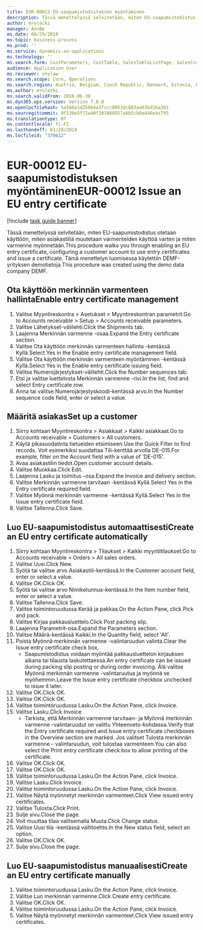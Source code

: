 ```yaml
---
title: EUR-00012 EU-saapumistodistuksen myöntäminen
description: Tässä menettelyssä selvitetään, miten EU-saapumistodistus otetaan käyttöön, miten asiakastiliä muutetaan varmenteiden käyttöä varten ja miten varmenne myönnetään.
author: mrolecki
manager: AnnBe
ms.date: 08/29/2018
ms.topic: business-process
ms.prod: ''
ms.service: dynamics-ax-applications
ms.technology: ''
ms.search.form: CustParameters, CustTable, SalesTableListPage, SalesCreateOrder, SalesTable, SalesEditLines,  CustInvoiceJournal, CustEntryCertificateJour_W, SrsReportViewerForm
audience: Application User
ms.reviewer: shylaw
ms.search.scope: Core, Operations
ms.search.region: Austria, Belgium, Czech Republic, Denmark, Estonia, Finland, France, Germany, Hungary, Ireland, Italy, Latvia, Lithuania, Netherlands, Poland, Spain, Sweden, United Kingdom
ms.author: mrolecki
ms.search.validFrom: 2016-06-30
ms.dyn365.ops.version: Version 7.0.0
ms.openlocfilehash: 5a566b1d25064e3fccc8953dc883aa63bd16a301
ms.sourcegitcommit: 0f530e5f72a40f383868957a6b5cb0e446e4c795
ms.translationtype: HT
ms.contentlocale: fi-FI
ms.lasthandoff: 01/29/2019
ms.locfileid: "370612"
---
```

# <a name="eur-00012-issue-an-eu-entry-certificate"></a><span data-ttu-id="c88df-103">EUR-00012 EU-saapumistodistuksen myöntäminen</span><span class="sxs-lookup"><span data-stu-id="c88df-103">EUR-00012 Issue an EU entry certificate</span></span>

[!include [task guide banner](../../includes/task-guide-banner.md)]

<span data-ttu-id="c88df-104">Tässä menettelyssä selvitetään, miten EU-saapumistodistus otetaan käyttöön, miten asiakastiliä muutetaan varmenteiden käyttöä varten ja miten varmenne myönnetään.</span><span class="sxs-lookup"><span data-stu-id="c88df-104">This procedure walks you through enabling an EU entry certificate, configuring a customer account to use entry certificates and issue a certificate.</span></span> <span data-ttu-id="c88df-105">Tämä menettelyn luomisessa käytettiin DEMF-yrityksen demotietoja.</span><span class="sxs-lookup"><span data-stu-id="c88df-105">This procedure was created using the demo data company DEMF.</span></span>


## <a name="enable-entry-certificate-management"></a><span data-ttu-id="c88df-106">Ota käyttöön merkinnän varmenteen hallinta</span><span class="sxs-lookup"><span data-stu-id="c88df-106">Enable entry certificate management</span></span>
1. <span data-ttu-id="c88df-107">Valitse Myyntireskontra > Asetukset > Myyntireskontran parametrit.</span><span class="sxs-lookup"><span data-stu-id="c88df-107">Go to Accounts receivable > Setup > Accounts receivable parameters.</span></span>
2. <span data-ttu-id="c88df-108">Valitse Lähetykset-välilehti.</span><span class="sxs-lookup"><span data-stu-id="c88df-108">Click the Shipments tab.</span></span>
3. <span data-ttu-id="c88df-109">Laajenna Merkinnän varmenne -osaa.</span><span class="sxs-lookup"><span data-stu-id="c88df-109">Expand the Entry certificate section.</span></span>
4. <span data-ttu-id="c88df-110">Valitse Ota käyttöön merkinnän varmenteen hallinta -kentässä Kyllä.</span><span class="sxs-lookup"><span data-stu-id="c88df-110">Select Yes in the Enable entry certificate management field.</span></span>
5. <span data-ttu-id="c88df-111">Valitse Ota käyttöön merkinnän varmenteen myöntäminen -kentässä Kyllä.</span><span class="sxs-lookup"><span data-stu-id="c88df-111">Select Yes in the Enable entry certificate issuing field.</span></span>
6. <span data-ttu-id="c88df-112">Valitse Numerojärjestykset-välilehti.</span><span class="sxs-lookup"><span data-stu-id="c88df-112">Click the Number sequences tab.</span></span>
7. <span data-ttu-id="c88df-113">Etsi ja valitse luettelosta Merkinnän varmenne -rivi.</span><span class="sxs-lookup"><span data-stu-id="c88df-113">In the list, find and select Entry certificate row.</span></span>
8. <span data-ttu-id="c88df-114">Anna tai valitse Numerojärjestyskoodi-kentässä arvo.</span><span class="sxs-lookup"><span data-stu-id="c88df-114">In the Number sequence code field, enter or select a value.</span></span>

## <a name="set-up-a-customer"></a><span data-ttu-id="c88df-115">Määritä asiakas</span><span class="sxs-lookup"><span data-stu-id="c88df-115">Set up a customer</span></span>
1. <span data-ttu-id="c88df-116">Siirry kohtaan Myyntireskontra > Asiakkaat > Kaikki asiakkaat.</span><span class="sxs-lookup"><span data-stu-id="c88df-116">Go to Accounts receivable > Customers > All customers.</span></span>
2. <span data-ttu-id="c88df-117">Käytä pikasuodatinta tietueiden etsimiseen.</span><span class="sxs-lookup"><span data-stu-id="c88df-117">Use the Quick Filter to find records.</span></span> <span data-ttu-id="c88df-118">Voit esimerkiksi suodattaa Tili-kenttää arvolla DE-015.</span><span class="sxs-lookup"><span data-stu-id="c88df-118">For example, filter on the Account field with a value of 'DE-015'.</span></span>
3. <span data-ttu-id="c88df-119">Avaa asiakastilin tiedot.</span><span class="sxs-lookup"><span data-stu-id="c88df-119">Open customer account details.</span></span>
4. <span data-ttu-id="c88df-120">Valitse Muokkaa.</span><span class="sxs-lookup"><span data-stu-id="c88df-120">Click Edit.</span></span>
5. <span data-ttu-id="c88df-121">Laajenna Lasku ja toimitus -osa.</span><span class="sxs-lookup"><span data-stu-id="c88df-121">Expand the Invoice and delivery section.</span></span>
6. <span data-ttu-id="c88df-122">Valitse Merkinnän varmenne tarvitaan -kentässä Kyllä.</span><span class="sxs-lookup"><span data-stu-id="c88df-122">Select Yes in the Entry certificate required field.</span></span>
7. <span data-ttu-id="c88df-123">Valitse Myönnä merkinnän varmenne -kentässä Kyllä.</span><span class="sxs-lookup"><span data-stu-id="c88df-123">Select Yes in the Issue entry certificate field.</span></span>
8. <span data-ttu-id="c88df-124">Valitse Tallenna.</span><span class="sxs-lookup"><span data-stu-id="c88df-124">Click Save.</span></span>

## <a name="create-an-eu-entry-certificate-automatically"></a><span data-ttu-id="c88df-125">Luo EU-saapumistodistus automaattisesti</span><span class="sxs-lookup"><span data-stu-id="c88df-125">Create an EU entry certificate automatically</span></span>
1. <span data-ttu-id="c88df-126">Siirry kohtaan Myyntireskontra > Tilaukset > Kaikki myyntitilaukset.</span><span class="sxs-lookup"><span data-stu-id="c88df-126">Go to Accounts receivable > Orders > All sales orders.</span></span>
2. <span data-ttu-id="c88df-127">Valitse Uusi.</span><span class="sxs-lookup"><span data-stu-id="c88df-127">Click New.</span></span>
3. <span data-ttu-id="c88df-128">Syötä tai valitse arvo Asiakastili-kentässä.</span><span class="sxs-lookup"><span data-stu-id="c88df-128">In the Customer account field, enter or select a value.</span></span>
4. <span data-ttu-id="c88df-129">Valitse OK.</span><span class="sxs-lookup"><span data-stu-id="c88df-129">Click OK.</span></span>
5. <span data-ttu-id="c88df-130">Syötä tai valitse arvo Nimiketunnus-kentässä.</span><span class="sxs-lookup"><span data-stu-id="c88df-130">In the Item number field, enter or select a value.</span></span>
6. <span data-ttu-id="c88df-131">Valitse Tallenna.</span><span class="sxs-lookup"><span data-stu-id="c88df-131">Click Save.</span></span>
7. <span data-ttu-id="c88df-132">Valitse toimintoruudussa Kerää ja pakkaa.</span><span class="sxs-lookup"><span data-stu-id="c88df-132">On the Action Pane, click Pick and pack.</span></span>
8. <span data-ttu-id="c88df-133">Valitse Kirjaa pakkausluettelo.</span><span class="sxs-lookup"><span data-stu-id="c88df-133">Click Post packing slip.</span></span>
9. <span data-ttu-id="c88df-134">Laajenna Parametrit-osa.</span><span class="sxs-lookup"><span data-stu-id="c88df-134">Expand the Parameters section.</span></span>
10. <span data-ttu-id="c88df-135">Valitse Määrä-kentässä Kaikki.</span><span class="sxs-lookup"><span data-stu-id="c88df-135">In the Quantity field, select 'All'.</span></span>
11. <span data-ttu-id="c88df-136">Poista Myönnä merkinnän varmenne -valintaruudun valinta.</span><span class="sxs-lookup"><span data-stu-id="c88df-136">Clear the Issue entry certificate check box.</span></span>
    * <span data-ttu-id="c88df-137">Saapumistodistus voidaan myöntää pakkausluettelon kirjauksen aikana tai tilausta laskutettaessa.</span><span class="sxs-lookup"><span data-stu-id="c88df-137">An entry certificate can be issued during packing slip posting or during order invoicing.</span></span> <span data-ttu-id="c88df-138">Älä valitse Myönnä merkinnän varmenne -valintaruutua ja myönnä se myöhemmin.</span><span class="sxs-lookup"><span data-stu-id="c88df-138">Leave the Issue entry certificate checkbox unchecked to issue it later.</span></span>  
12. <span data-ttu-id="c88df-139">Valitse OK.</span><span class="sxs-lookup"><span data-stu-id="c88df-139">Click OK.</span></span>
13. <span data-ttu-id="c88df-140">Valitse OK.</span><span class="sxs-lookup"><span data-stu-id="c88df-140">Click OK.</span></span>
14. <span data-ttu-id="c88df-141">Valitse toimintoruudussa Lasku.</span><span class="sxs-lookup"><span data-stu-id="c88df-141">On the Action Pane, click Invoice.</span></span>
15. <span data-ttu-id="c88df-142">Valitse Lasku.</span><span class="sxs-lookup"><span data-stu-id="c88df-142">Click Invoice.</span></span>
    * <span data-ttu-id="c88df-143">Tarkista, että Merkinnän varmenne tarvitaan- ja Myönnä merkinnän varmenne -valintaruudut on valittu Yhteenveto-kohdassa.</span><span class="sxs-lookup"><span data-stu-id="c88df-143">Verify that the Entry certificate required and Issue entry certificate checkboxes in the Overview section are marked.</span></span>  <span data-ttu-id="c88df-144">Jos valitset Tulosta merkinnän varmenne - valintaruudun, voit tulostaa varmenteen.</span><span class="sxs-lookup"><span data-stu-id="c88df-144">You can also select the Print entry certificate check box to allow printing of the certificate.</span></span>  
16. <span data-ttu-id="c88df-145">Valitse OK.</span><span class="sxs-lookup"><span data-stu-id="c88df-145">Click OK.</span></span>
17. <span data-ttu-id="c88df-146">Valitse OK.</span><span class="sxs-lookup"><span data-stu-id="c88df-146">Click OK.</span></span>
18. <span data-ttu-id="c88df-147">Valitse toimintoruudussa Lasku.</span><span class="sxs-lookup"><span data-stu-id="c88df-147">On the Action Pane, click Invoice.</span></span>
19. <span data-ttu-id="c88df-148">Valitse Lasku.</span><span class="sxs-lookup"><span data-stu-id="c88df-148">Click Invoice.</span></span>
20. <span data-ttu-id="c88df-149">Valitse toimintoruudussa Lasku.</span><span class="sxs-lookup"><span data-stu-id="c88df-149">On the Action Pane, click Invoice.</span></span>
21. <span data-ttu-id="c88df-150">Valitse Näytä myönnetyt merkinnän varmenteet.</span><span class="sxs-lookup"><span data-stu-id="c88df-150">Click View issued entry certificates.</span></span>
22. <span data-ttu-id="c88df-151">Valitse Tulosta.</span><span class="sxs-lookup"><span data-stu-id="c88df-151">Click Print.</span></span>
23. <span data-ttu-id="c88df-152">Sulje sivu.</span><span class="sxs-lookup"><span data-stu-id="c88df-152">Close the page.</span></span>
24. <span data-ttu-id="c88df-153">Voit muuttaa tilaa valitsemalla Muuta.</span><span class="sxs-lookup"><span data-stu-id="c88df-153">Click Change status.</span></span>
25. <span data-ttu-id="c88df-154">Valitse Uusi tila -kentässä vaihtoehto.</span><span class="sxs-lookup"><span data-stu-id="c88df-154">In the New status field, select an option.</span></span>
26. <span data-ttu-id="c88df-155">Valitse OK.</span><span class="sxs-lookup"><span data-stu-id="c88df-155">Click OK.</span></span>
27. <span data-ttu-id="c88df-156">Sulje sivu.</span><span class="sxs-lookup"><span data-stu-id="c88df-156">Close the page.</span></span>

## <a name="create-an-eu-entry-certificate-manually"></a><span data-ttu-id="c88df-157">Luo EU-saapumistodistus manuaalisesti</span><span class="sxs-lookup"><span data-stu-id="c88df-157">Create an EU entry certificate manually</span></span>
1. <span data-ttu-id="c88df-158">Valitse toimintoruudussa Lasku.</span><span class="sxs-lookup"><span data-stu-id="c88df-158">On the Action Pane, click Invoice.</span></span>
2. <span data-ttu-id="c88df-159">Valitse Luo merkinnän varmenne.</span><span class="sxs-lookup"><span data-stu-id="c88df-159">Click Create entry certificate.</span></span>
3. <span data-ttu-id="c88df-160">Valitse OK.</span><span class="sxs-lookup"><span data-stu-id="c88df-160">Click OK.</span></span>
4. <span data-ttu-id="c88df-161">Valitse toimintoruudussa Lasku.</span><span class="sxs-lookup"><span data-stu-id="c88df-161">On the Action Pane, click Invoice.</span></span>
5. <span data-ttu-id="c88df-162">Valitse Näytä myönnetyt merkinnän varmenteet.</span><span class="sxs-lookup"><span data-stu-id="c88df-162">Click View issued entry certificates.</span></span>

